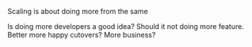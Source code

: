 Scaling is about doing more from the same

Is doing more developers a good idea? Should it not doing more feature. Better more happy cutovers? More business?